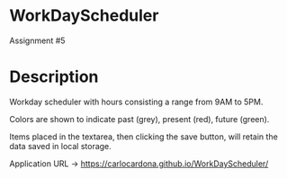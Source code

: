 # WorkDayScheduler

Assignment #5

# Description

Workday scheduler with hours consisting a range from 9AM to 5PM. 

Colors are shown to indicate past (grey), present (red), future (green). 

Items placed in the textarea, then clicking the save button, will retain the data saved in local storage. 

Application URL -> https://carlocardona.github.io/WorkDayScheduler/
